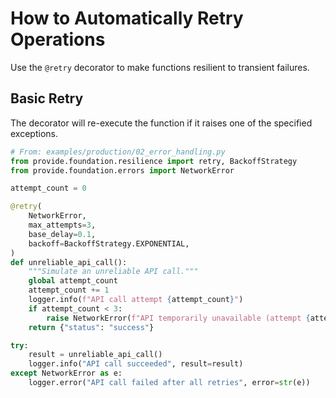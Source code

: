 # How to Automatically Retry Operations

Use the `@retry` decorator to make functions resilient to transient failures.

## Basic Retry

The decorator will re-execute the function if it raises one of the specified exceptions.

```python
# From: examples/production/02_error_handling.py
from provide.foundation.resilience import retry, BackoffStrategy
from provide.foundation.errors import NetworkError

attempt_count = 0

@retry(
    NetworkError,
    max_attempts=3,
    base_delay=0.1,
    backoff=BackoffStrategy.EXPONENTIAL,
)
def unreliable_api_call():
    """Simulate an unreliable API call."""
    global attempt_count
    attempt_count += 1
    logger.info(f"API call attempt {attempt_count}")
    if attempt_count < 3:
        raise NetworkError(f"API temporarily unavailable (attempt {attempt_count})")
    return {"status": "success"}

try:
    result = unreliable_api_call()
    logger.info("API call succeeded", result=result)
except NetworkError as e:
    logger.error("API call failed after all retries", error=str(e))
```
